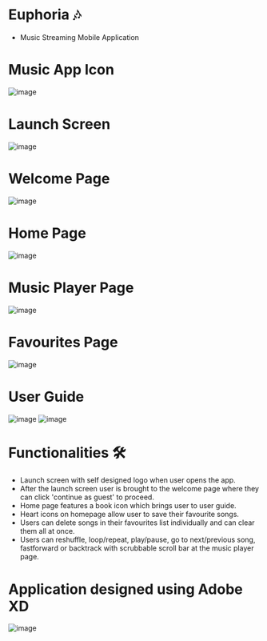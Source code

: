 # Euphoria 🎶 
- Music Streaming Mobile Application

# Music App Icon
![image](https://user-images.githubusercontent.com/100062535/154896043-02559a00-e534-4891-9de1-3f1a49cc4e96.png)

# Launch Screen
![image](https://user-images.githubusercontent.com/100062535/154894927-6e9d4138-e00e-4965-b4df-8fd9a9a92b26.png)

# Welcome Page
![image](https://user-images.githubusercontent.com/100062535/154894971-85842bd2-de7e-4991-b8da-b1d0bba6f05d.png)

# Home Page
![image](https://user-images.githubusercontent.com/100062535/154895023-8ec434df-33d0-4ddd-9bd5-7dd564ef5e30.png)

# Music Player Page
![image](https://user-images.githubusercontent.com/100062535/154895848-a2d9b040-2ba4-4734-9999-86aca24cf8b6.png)

# Favourites Page
![image](https://user-images.githubusercontent.com/100062535/154895338-7656a87e-75a0-4d94-a7ff-bc4dc6ded4df.png)

# User Guide
![image](https://user-images.githubusercontent.com/100062535/154895429-d4325705-2d0c-4c5a-954a-f39f0a69040d.png)
![image](https://user-images.githubusercontent.com/100062535/154895533-b8cb5dc8-5937-4e5b-ab3b-36a82027402f.png)

# Functionalities 🛠️
- Launch screen with self designed logo when user opens the app.
- After the launch screen user is brought to the welcome page where they can click 'continue as guest' to proceed. 
- Home page features a book icon which brings user to user guide.
- Heart icons on homepage allow user to save their favourite songs. 
- Users can delete songs in their favourites list individually and can clear them all at once.
- Users can reshuffle, loop/repeat, play/pause, go to next/previous song, fastforward or backtrack with scrubbable scroll bar at the music player page.

# Application designed using Adobe XD 
![image](https://github.com/carolyn2004/Euphoria/assets/100062535/b27de9cf-98bf-4725-b075-ce49c0666280)


